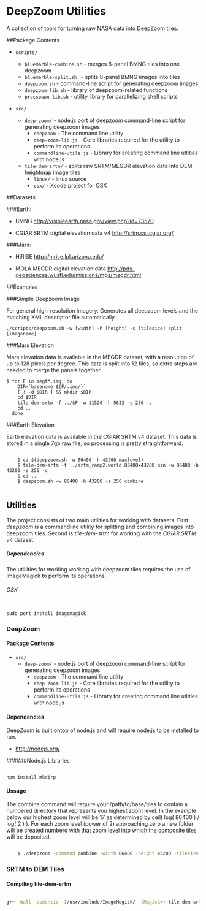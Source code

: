 # DeepZoom Utilities

A collection of tools for turning raw NASA data into DeepZoom tiles.

##Package Contents

* `scripts/`
	* `bluemarble-combine.sh`   - merges 8-panel BMNG tiles into one deepzoom
	* `bluemarble-split.sh `    - splits 8-panel BMNG images into tiles
	* `deepzoom.sh`             - command-line script for generating deepzoom images
	* `deepzoom-lib.sh`         - library of deepzoom-related functions
	* `procspawn-lib.sh`        - utility library for parallelizing shell scripts
  
* `src/`
	* `deep-zoom/`                - node.js port of deepzoom command-line script for generating deepzoom images
	  * `deepzoom`              - The command line utility
	  * `deep-zoom-lib.js`      - Core libraries required for the utility to perform its operations
	  * `commandline-utils.js`  - Library for creating command line utlities with node.js
	* `tile-dem-srtm/`          - splits raw SRTM/MEGDR elevation data into DEM heightmap image tiles
	  * `linux/`              - linux source
	  * `osx/`                - Xcode project for OSX
  
  
##Datasets

###Earth:
 * BMNG
     http://visibleearth.nasa.gov/view.php?id=73570

 * CGIAR SRTM digital elevation data v4
     http://srtm.csi.cgiar.org/

###Mars:
 * HiRISE
     http://hirise.lpl.arizona.edu/

 * MOLA MEGDR digital elevation data 
     http://pds-geosciences.wustl.edu/missions/mgs/megdr.html


##Examples

###Simple Deepzoom Image

For general high-resolution imagery.  Generates all deepzoom levels and the
matching XML descriptor file automatically.

    ./scripts/deepzoom.sh -w [width] -h [height] -s [tilesize] split [imagename]


###Mars Elevation

Mars elevation data is available in the MEGDR dataset, with a resolution of up
to 128 pixels per degree.  This data is split into 12 files, so extra steps are
needed to merge the panels together

    $ for F in megt*.img; do 
        DIR=`basename ${F/.img/}`
        [ ! -d $DIR ] && mkdir $DIR
        cd $DIR
        tile-dem-srtm -f ../$F -w 11520 -h 5632 -s 256 -c 
        cd ..
      done


###Earth Elevation

Earth elevation data is available in the CGIAR SRTM v4 dataset.  This data is
stored in a single 7gb raw file, so processing is pretty straightforward.

```

    $ cd $(deepzoom.sh -w 86400 -h 43200 maxlevel)
    $ tile-dem-srtm -f ../srtm_ramp2.world.86400x43200.bin -w 86400 -h 43200 -s 256 -c
    $ cd ..
    $ deepzoom.sh -w 86400 -h 43200 -s 256 combine
	
```


## Utilities

The project consists of two main utilities for working with datasets. First *deepzoom* is a commandline utility for splitting and combining images into deepzoom tiles. Second is *tile-dem-srtm* for working with the *CGIAR SRTM v4* dataset.

##### Dependencies

The utlilities for working working with deepzoom tiles requires the use of ImageMagick to perform its operations.

###### OSX

```

sudo port install imagemagick

```


### DeepZoom

#### Package Contents

* `src/`
  * `deep-zoom/`                - node.js port of deepzoom command-line script for generating deepzoom images
	  * `deepzoom`              - The command line utility
	  * `deep-zoom-lib.js`      - Core libraries required for the utility to perform its operations
	  * `commandline-utils.js`  - Library for creating command line utlities with node.js



#### Dependencies

DeepZoom is built ontop of node.js and will require node.js to be installed to run.

* http://nodejs.org/

######Node.js Libraries

```

npm install mkdirp

```


#### Ussage

The combine command will require your /path/to/base/tiles to contain a numbered directory that represents you highest zoom level.
In the example below our highest zoom level will be 17 as determined by ceil( log( 86400 ) / log( 2 ) ). For each zoom level (power of 2) approaching zero a new folder will be created numberd with that zoom level into which the composite tiles will be deposited.

```bash

	$ ./deepzoom -command combine -width 86400 -height 43200 -tilesize 256 -filepath /path/to/base/tiles

```


### SRTM to DEM Tiles

#### Compiling tile-dem-srtm

```bash

g++ -Wall -pedantic -I/usr/include/ImageMagick/ -lMagick++ tile-dem-srtm.cpp -o tile-dem-srtm 

```


